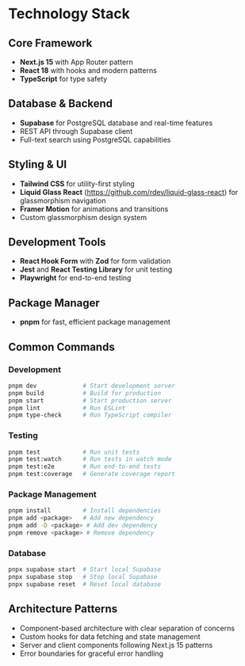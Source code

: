 # Technology Stack

## Core Framework
- **Next.js 15** with App Router pattern
- **React 18** with hooks and modern patterns
- **TypeScript** for type safety

## Database & Backend
- **Supabase** for PostgreSQL database and real-time features
- REST API through Supabase client
- Full-text search using PostgreSQL capabilities

## Styling & UI
- **Tailwind CSS** for utility-first styling
- **Liquid Glass React** (https://github.com/rdev/liquid-glass-react) for glassmorphism navigation
- **Framer Motion** for animations and transitions
- Custom glassmorphism design system

## Development Tools
- **React Hook Form** with **Zod** for form validation
- **Jest** and **React Testing Library** for unit testing
- **Playwright** for end-to-end testing

## Package Manager
- **pnpm** for fast, efficient package management

## Common Commands

### Development
```bash
pnpm dev             # Start development server
pnpm build           # Build for production
pnpm start           # Start production server
pnpm lint            # Run ESLint
pnpm type-check      # Run TypeScript compiler
```

### Testing
```bash
pnpm test            # Run unit tests
pnpm test:watch      # Run tests in watch mode
pnpm test:e2e        # Run end-to-end tests
pnpm test:coverage   # Generate coverage report
```

### Package Management
```bash
pnpm install         # Install dependencies
pnpm add <package>   # Add new dependency
pnpm add -D <package> # Add dev dependency
pnpm remove <package> # Remove dependency
```

### Database
```bash
pnpx supabase start  # Start local Supabase
pnpx supabase stop   # Stop local Supabase
pnpx supabase reset  # Reset local database
```

## Architecture Patterns
- Component-based architecture with clear separation of concerns
- Custom hooks for data fetching and state management
- Server and client components following Next.js 15 patterns
- Error boundaries for graceful error handling